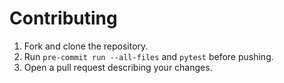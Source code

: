 # Contributing

1. Fork and clone the repository.
2. Run `pre-commit run --all-files` and `pytest` before pushing.
3. Open a pull request describing your changes.
